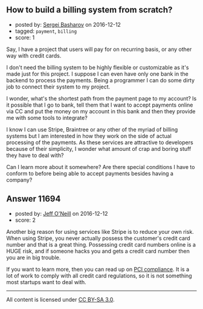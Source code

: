 ## How to build a billing system from scratch?

- posted by: [Sergei Basharov](https://stackexchange.com/users/46016/sergei-basharov) on 2016-12-12
- tagged: `payment`, `billing`
- score: 1

Say, I have a project that users will pay for on recurring basis, or any other way with credit cards.

I don't need the billing system to be highly flexible or customizable as it's made just for this project. I suppose I can even have only one bank in the backend to process the payments. Being a programmer I can do some dirty job to connect their system to my project.

I wonder, what's the shortest path from the payment page to my account? Is it possible that I go to bank, tell them that I want to accept payments online via CC and put the money on my account in this bank and then they provide me with some tools to integrate?

I know I can use Stripe, Braintree or any other of the myriad of billing systems but I am interested in how they work on the side of actual processing of the payments. As these services are attractive to developers because of their simplicity, I wonder what amount of crap and boring stuff they have to deal with?

Can I learn more about it somewhere? Are there special conditions I have to conform to before being able to accept payments besides having a company?


## Answer 11694

- posted by: [Jeff O'Neill](https://stackexchange.com/users/46273/jeff-o-neill) on 2016-12-12
- score: 2

<p>Another big reason for using services like Stripe is to reduce your own risk.  When using Stripe, you never actually possess the customer's credit card number and that is a great thing.  Possessing credit card numbers online is a HUGE risk, and if someone hacks you and gets a credit card number then you are in big trouble.</p>

<p>If you want to learn more, then you can read up on <a href="https://en.wikipedia.org/wiki/Payment_Card_Industry_Data_Security_Standard" rel="nofollow noreferrer">PCI compliance</a>.  It is a lot of work to comply with all credit card regulations, so it is not something most startups want to deal with.</p>




---

All content is licensed under [CC BY-SA 3.0](https://creativecommons.org/licenses/by-sa/3.0/).
